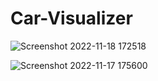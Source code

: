 # Car-Visualizer

![Screenshot 2022-11-18 172518](https://user-images.githubusercontent.com/38327075/202699813-9d09b5e3-1190-4a69-9c7d-e529c3dc53fd.png)

![Screenshot 2022-11-17 175600](https://user-images.githubusercontent.com/38327075/202446089-e4636a9d-6851-4cb5-aaff-5714a3e086e4.png)
